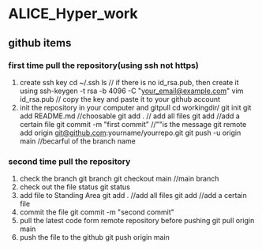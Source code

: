 # ALICE_Hyper_work

## github items 
### first time pull the repository(using ssh not https)
1. create ssh key
cd ~/.ssh 
ls
// if there is no id_rsa.pub, then create it using 
ssh-keygen -t rsa -b 4096 -C "your_email@example.com"
vim id_rsa.pub 
// copy the key and paste it to your github account
2. init the repository in your computer and gitpull
cd workingdir/
git init
git add README.md //choosable 
git add . // add all files
git add <file> //add a certain file
git commit -m "first commit" //""is the message
git remote add origin git@github.com:yourname/yourrepo.git
git push -u origin main //becarful of the branch name
### second time pull the repository
1. check the branch 
git branch
git checkout main //main branch
2. check out the file status
git status
3. add file to Standing Area
git add . //add all files
git add <file> //add a certain file
4. commit the file
git commit -m "second commit" 
5. pull the latest code form remote repository before pushing
git pull origin main
6. push the file to the github
git push origin main 